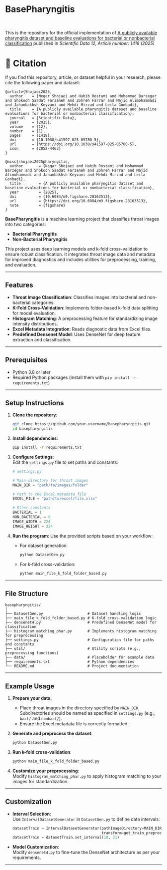 # BasePharyngitis  



<br>

This is the repository for the official implementation of [A publicly available pharyngitis dataset and baseline evaluations for bacterial or nonbacterial classification](https://doi.org/10.1038/s41597-025-05780-5) published in _Scientific Data 12, Article number: 1418 (2025)_ 

# 🔖 Citation
If you find this repository, article, or dataset helpful in your research, please cite the following paper and dataset:
```
@article{Shojaei2025,
  author    = {Negar Shojaei and Habib Rostami and Mohammad Barzegar and Shokooh Saadat Farzaneh and Zohreh Farrar and Majid Alimohammadi and Jahanbakhsh Keyvani and Mehdi Mirzad and Leila Gonbadi},
  title     = {A publicly available pharyngitis dataset and baseline evaluations for bacterial or nonbacterial classification},
  journal   = {Scientific Data},
  year      = {2025},
  volume    = {12},
  number    = {1},
  pages     = {1418},
  doi       = {10.1038/s41597-025-05780-5},
  url       = {https://doi.org/10.1038/s41597-025-05780-5},
  issn      = {2052-4463}
}
```

```
@misc{shojaei2025pharyngitis,
  author       = {Negar Shojaei and Habib Rostami and Mohammad Barzegar and Shokooh Saadat Farzaneh and Zohreh Farrar and Majid Alimohammadi and Jahanbakhsh Keyvani and Mehdi Mirzad and Leila Gonbadi},
  title        = {A publicly available pharyngitis dataset and baseline evaluations for bacterial or nonbacterial classification},
  year         = {2025},
  doi          = {10.6084/m9.figshare.28163513},
  url          = {https://doi.org/10.6084/m9.figshare.28163513},
  note         = {figshare}
}
```

**BasePharyngitis** is a machine learning project that classifies throat images into two categories:  
- **Bacterial Pharyngitis**  
- **Non-Bacterial Pharyngitis**  

This project uses deep learning models and k-fold cross-validation to ensure robust classification. It integrates throat image data and metadata for improved diagnostics and includes utilities for preprocessing, training, and evaluation.

---

## Features
- **Throat Image Classification**: Classifies images into bacterial and non-bacterial categories.  
- **K-Fold Cross-Validation**: Implements folder-based k-fold data splitting for model evaluation.  
- **Histogram Matching**: A preprocessing feature for standardizing image intensity distributions.  
- **Excel Metadata Integration**: Reads diagnostic data from Excel files.  
- **Predefined Densenet Model**: Uses DenseNet for deep feature extraction and classification.  

---

## Prerequisites
- Python 3.8 or later  
- Required Python packages (install them with `pip install -r requirements.txt`)  

---

## Setup Instructions  

1. **Clone the repository**:
    ```bash
    git clone https://github.com/your-username/basepharyngitis.git
    cd basepharyngitis
    ```

2. **Install dependencies**:
    ```bash
    pip install -r requirements.txt
    ```

3. **Configure Settings**:  
   Edit the `settings.py` file to set paths and constants:

    ```python
    # settings.py

    # Main directory for throat images
    MAIN_DIR = "path/to/images/folder"

    # Path to the Excel metadata file
    EXCEL_FILE = "path/to/excel/file.xlsx"

    # Other constants
    BACTERIAL = 1
    NON_BACTERIAL = 0
    IMAGE_WIDTH = 224
    IMAGE_HEIGHT = 224
    ```

4. **Run the program**:
    Use the provided scripts based on your workflow:
    - For dataset generation:  
      ```bash
      python DatasetGen.py
      ```
    - For k-fold cross-validation:  
      ```bash
      python main_file_k_fold_folder_based.py
      ```

---

## File Structure  

```
basepharyngitis/
│
├── DatasetGen.py                    # Dataset handling logic
├── main_file_k_fold_folder_based.py # K-fold cross-validation logic
├── densenet4.py                     # Predefined DenseNet model for classification
├── histogram_matching_phar.py       # Implements histogram matching for preprocessing
├── settings.py                      # Configuration file for paths and constants
├── util/                            # Utility scripts (e.g., preprocessing functions)
├── data/                            # Placeholder for example data
├── requirements.txt                 # Python dependencies
└── README.md                        # Project documentation
```

---

## Example Usage  

1. **Prepare your data**:  
   - Place throat images in the directory specified by `MAIN_DIR`.  
     Subdirectories should be named as specified in `settings.py` (e.g., `bact/` and `nonbact/`).  
   - Ensure the Excel metadata file is correctly formatted.  

2. **Generate and preprocess the dataset**:
    ```bash
    python DatasetGen.py
    ```

3. **Run k-fold cross-validation**:
    ```bash
    python main_file_k_fold_folder_based.py
    ```

4. **Customize your preprocessing**:  
   Modify `histogram_matching_phar.py` to apply histogram matching to your images for standardization.  

---

## Customization  

- **Interval Selection**:  
  Use `IntervalDatasetGenerator` in `DatasetGen.py` to define data intervals:
    ```python
    datasetTrain = IntervalDatasetGenerator(pathImageDirectory=MAIN_DIR, pathDatasetFile=EXCEL_FILE, 
                                            transform=get_train_preprocess((IMAGE_WIDTH, IMAGE_HEIGHT)))
    datasetTrain = datasetTrain.set_interval(10, 21)
    ```

- **Model Customization**:  
  Modify `densenet4.py` to fine-tune the DenseNet architecture as per your requirements.  

---
